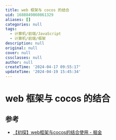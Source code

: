 ```yaml
---
title: web 框架与 cocos 的结合
uid: 1688849860861329
aliases: []
categories: null
tags:
  - 计算机/前端/JavaScript
  - 计算机/前端/框架
description: null
original: null
cover: null
cssclasses: null
author: null
createTime: '2024-04-17 09:55:17'
updateTime: '2024-04-19 15:45:34'
---
```


# web 框架与 cocos 的结合

## 参考

- [【初探】web框架与cocos的结合使用 - 掘金](https://juejin.cn/post/6949044814008549389)

